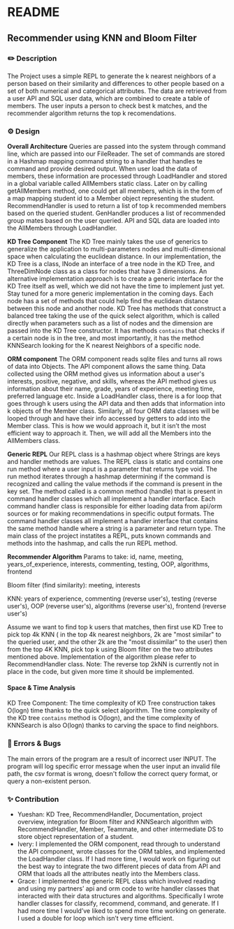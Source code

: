 # README

## Recommender using KNN and Bloom Filter

### ✏️ Description

The Project uses a simple REPL to generate the k nearest neighbors of a person based on their similarity and differences to other people based on a set of both numerical and categorical attributes.
The data are retrieved from a user API and SQL user data, which are combined to create a table of members. The user inputs a person to check best k matches, and the recommender algorithm returns the top k recomendations.

### ⚙️ Design

**Overall Architecture**
Queries are passed into the system through command line, which are passed into our FileReader. The set of commands are stored 
in a Hashmap mapping command string to a handler that handles te command and provide desired output. When user load the data of members,
these information are processed through LoadHandler and stored in a global variable called AllMembers static class. Later on by calling getAllMembers method,
one could get all members, which is in the form of a map mapping student id to a Member object representing the student. 
RecommendHandler is used to return a list of top k recommended members based on the queried student. GenHandler produces a list of recommended group mates
based on the user queried. API and SQL data are loaded into the AllMembers through LoadHandler.

**KD Tree Component**
The KD Tree mainly takes the use of generics to generalize the application to multi-parameters nodes and multi-dimensional space when calculating the euclidean distance. In our implementation, the KD Tree is a class, INode an interface of a tree node in the KD Tree, and ThreeDimNode class as a class for nodes that have 3 dimensions. An alternative implementation approach is to create a generic interface for the KD Tree itself as well, which we did not have the time to implement just yet. Stay tuned for a more generic implementation in the coming days. Each node has a set of methods that could help find the euclidean distance between this node and another node. KD Tree has methods that construct a balanced tree taking the use of the quick select algorithm, which is called directly when parameters such as a list of nodes and the dimension are passed into the KD Tree constructor. It has methods `contains` that checks if a certain node is in the tree, and most importantly, it has the method KNNSearch looking for the K nearest Neighbors of a specific node.

**ORM component**
The ORM component reads sqlite files and turns all rows of data into Objects. The API component allows the same thing. Data collected using the ORM method gives us information about a user's interests, positive, negative, and skills, whereas the API method gives us information about their name, grade, years of experience, meeting time, preferred language etc. Inside a LoadHandler class, there is a for loop that goes through k users using the API data and then adds that information into k objects of the Member class. Similarly, all four ORM data classes will be looped through and have their info accessed by getters to add into the Member class. This is how we would approach it, but it isn’t the most efficient way to approach it. Then, we will add all the Members into the AllMembers class.

**Generic REPL**
Our REPL class is a hashmap object where Strings are keys and handler methods are values. The REPL class is static and contains one run method where a user input is a parameter that returns type void. The run method iterates through a hashmap determining if the command is recognized and calling the value methods if the command is present in the key set. The method called is a common method (handle) that is present in command handler classes which all implement a handler interface. Each command handler class is responsible for either loading data from api/orm sources or for making recommendations in specific output formats. The command handler classes all implement a handler interface that contains the same method handle where a string is a parameter and return type. The main class of the project instatites a REPL, puts known commands and methods into the hashmap, and calls the run REPL method.

**Recommender Algorithm**
Params to take: id, name, meeting, years_of_experience, interests, commenting, testing, OOP, algorithms, frontend

Bloom filter (find similarity): meeting, interests

KNN: years of experience, commenting (reverse user's), testing (reverse user's), OOP (reverse user's), algorithms (reverse user's), frontend (reverse user's)

Assume we want to find top k users that matches, then first use KD Tree to pick top 4k KNN ( in the top 4k nearest neighbors, 2k are "most similar" to the queried user, and the other 2k are the "most dissimilar" to the user) then from the top 4K KNN, pick top k using Bloom filter on the two attributes mentioned above.
Implementation of the algorithm please refer to RecommendHandler class. Note: The reverse top 2kNN is currently not in place in the code, but given more time it should be implemented.

#### Space & Time Analysis

KD Tree Component: The time complexity of KD Tree construction takes O(logn) time thanks to the quick select algorithm. The time complexity of the KD tree `contains` method is O(logn), and the time complexity of KNNSearch is also O(logn) thanks to carving the space to find neighbors.

### 🐛 Errors & Bugs

The main errors of the program are a result of incorrect user INPUT. The program will log specific error message when
the user input an invalid file path, the csv format is wrong, doesn't follow the correct query format, or query a
non-existent person.


### ✨ Contribution
 - Yueshan: KD Tree, RecommendHandler, Documentation, project overview, integration for Bloom filter and KNNSearch algorithm with RecommendHandler, Member, Teammate, and other intermediate DS to store object representation of a student.
 - Ivery: I implemented the ORM component, read through to understand the API component, wrote classes for the ORM tables, and implemented the LoadHandler class. If I had more time, I would work on figuring out the best way to integrate the two different pieces of data from API and ORM that loads all the attributes neatly into the Members class.
 - Grace: I implemented the generic REPL class which involved reading and using my partners’ api and orm code to write handler classes that interacted with their data structures and algorithms. Specifically I wrote handler classes for classify, recommend, command, and generate. If I had more time I would’ve liked to spend more time working on generate. I used a double for loop which isn’t very time efficient.
